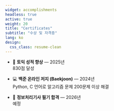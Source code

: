 ```yaml
---
widget: accomplishments
headless: true
active: true
weight: 20
title: "Certificates"
subtitle: "수상 및 자격증"
lang: ko
design:
  css_class: resume-clean
---
```


- 🏅 **토익 성적 향상** — 2025년  
  830점 달성

- 💻 **백준 온라인 저지 (Baekjoon)** — 2024년  
  Python, C 언어로 알고리즘 문제 200문제 이상 해결

- 🧠 **정보처리기사 필기 합격** — 2026년  
  예정
